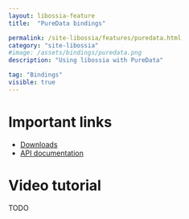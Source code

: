 ```yaml
---
layout: libossia-feature
title:  "PureData bindings"

permalink: /site-libossia/features/puredata.html
category: "site-libossia"
#image: /assets/bindings/puredata.png
description: "Using libossia with PureData"

tag: "Bindings"
visible: true
---
```


# Important links

* [Downloads](../download.html#pd-binding)
* [API documentation](https://ossia.io/ossia-docs/?plaintext--pd)

# Video tutorial

TODO